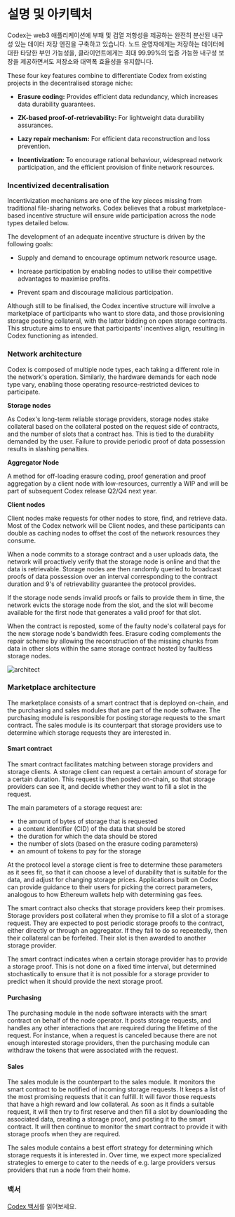 # 설명 및 아키텍처

Codex는 web3 애플리케이션에 부패 및 검열 저항성을 제공하는 완전히 분산된 내구성 있는 데이터 저장 엔진을 구축하고 있습니다. 노드 운영자에게는 저장하는 데이터에 대한 타당한 부인 가능성을, 클라이언트에게는 최대 99.99%의 입증 가능한 내구성 보장을 제공하면서도 저장소와 대역폭 효율성을 유지합니다.

These four key features combine to differentiate Codex from existing projects in the decentralised storage niche:

- **Erasure coding:** Provides efficient data redundancy, which increases data durability guarantees.

- **ZK-based proof-of-retrievability:** For lightweight data durability assurances.

- **Lazy repair mechanism:** For efficient data reconstruction and loss prevention.

- **Incentivization:**  To encourage rational behaviour, widespread network participation, and the efficient provision of finite network resources.


### Incentivized decentralisation

Incentivization mechanisms are one of the key pieces missing from traditional file-sharing networks. Codex believes that a robust marketplace-based incentive structure will ensure wide participation across the node types detailed below.

The development of an adequate incentive structure is driven by the following goals: 

- Supply and demand to encourage optimum network resource usage.

- Increase participation by enabling nodes to utilise their competitive advantages to maximise profits.

- Prevent spam and discourage malicious participation. 

Although still to be finalised, the Codex incentive structure will involve a marketplace of participants who want to store data, and those provisioning storage posting collateral, with the latter bidding on open storage contracts. This structure aims to ensure that participants' incentives align, resulting in Codex functioning as intended.


### Network architecture

Codex is composed of multiple node types, each taking a different role in the network's operation. Similarly, the hardware demands for each node type vary, enabling those operating resource-restricted devices to participate.

**Storage nodes**

As Codex's long-term reliable storage providers, storage nodes stake collateral based on the collateral posted on the request side of contracts, and the number of slots that a contract has. This is tied to the durability demanded by the user. Failure to provide periodic proof of data possession results in slashing penalties.

**Aggregator Node**

A method for off-loading erasure coding, proof generation and proof aggregation by a client node with low-resources, currently a WIP and will be part of subsequent Codex release Q2/Q4 next year.

**Client nodes**

Client nodes make requests for other nodes to store, find, and retrieve data. Most of the Codex network will be Client nodes, and these participants can double as caching nodes to offset the cost of the network resources they consume. 

When a node commits to a storage contract and a user uploads data, the network will proactively verify that the storage node is online and that the data is retrievable. Storage nodes are then randomly queried to broadcast proofs of data possession over an interval corresponding to the contract duration and 9's of retrievability guarantee the protocol provides.

If the storage node sends invalid proofs or fails to provide them in time, the network evicts the storage node from the slot, and the slot will become available for the first node that generates a valid proof for that slot. 

When the contract is reposted, some of the faulty node's collateral pays for the new storage node's bandwidth fees. Erasure coding complements the repair scheme by allowing the reconstruction of the missing chunks from data in other slots within the same storage contract hosted by faultless storage nodes.


![architect](/learn/architecture.png)

### Marketplace architecture ###

The marketplace consists of a smart contract that is deployed on-chain, and the
purchasing and sales modules that are part of the node software. The purchasing
module is responsible for posting storage requests to the smart contract. The
sales module is its counterpart that storage providers use to determine which
storage requests they are interested in.

#### Smart contract ####

The smart contract facilitates matching between storage providers and storage
clients. A storage client can request a certain amount of storage for a certain
duration. This request is then posted on-chain, so that storage providers can
see it, and decide whether they want to fill a slot in the request.

The main parameters of a storage request are:
- the amount of bytes of storage that is requested
- a content identifier (CID) of the data that should be stored
- the duration for which the data should be stored
- the number of slots (based on the erasure coding parameters)
- an amount of tokens to pay for the storage

At the protocol level a storage client is free to determine these parameters as
it sees fit, so that it can choose a level of durability that is suitable for
the data, and adjust for changing storage prices. Applications built on Codex
can provide guidance to their users for picking the correct parameters,
analogous to how Ethereum wallets help with determining gas fees.

The smart contract also checks that storage providers keep their promises.
Storage providers post collateral when they promise to fill a slot of a storage
request. They are expected to post periodic storage proofs to the contract,
either directly or through an aggregator. If they fail to do so repeatedly, then
their collateral can be forfeited. Their slot is then awarded to another storage
provider.

The smart contract indicates when a certain storage provider has to provide a
storage proof. This is not done on a fixed time interval, but determined
stochastically to ensure that it is not possible for a storage provider to
predict when it should provide the next storage proof.

#### Purchasing ####

The purchasing module in the node software interacts with the smart contract on
behalf of the node operator. It posts storage requests, and handles any other
interactions that are required during the lifetime of the request. For instance,
when a request is canceled because there are not enough interested storage
providers, then the purchasing module can withdraw the tokens that were
associated with the request.

#### Sales ####

The sales module is the counterpart to the sales module. It monitors the smart
contract to be notified of incoming storage requests. It keeps a list of the
most promising requests that it can fulfill. It will favor those requests that
have a high reward and low collateral. As soon as it finds a suitable request,
it will then try to first reserve and then fill a slot by downloading the
associated data, creating a storage proof, and posting it to the smart contract.
It will then continue to monitor the smart contract to provide it with storage
proofs when they are required.

The sales module contains a best effort strategy for determining which storage
requests it is interested in. Over time, we expect more specialized strategies
to emerge to cater to the needs of e.g. large providers versus providers that
run a node from their home.

### 백서 ###

[Codex 백서](/learn/whitepaper)를 읽어보세요.
